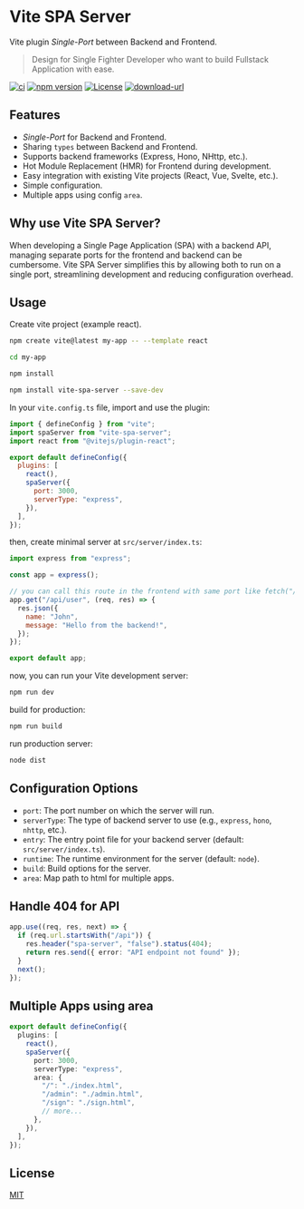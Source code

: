 # Vite SPA Server

Vite plugin <i>Single-Port</i> between Backend and Frontend.

> Design for Single Fighter Developer who want to build Fullstack Application with ease.

[![ci](https://img.shields.io/github/actions/workflow/status/herudi/vite-spa-server/ci.yml?branch=master)](https://github.com/herudi/vite-spa-server)
[![npm version](https://img.shields.io/badge/npm-0.0.4-blue.svg)](https://npmjs.org/package/vite-spa-server)
[![License](https://img.shields.io/:license-mit-blue.svg)](http://badges.mit-license.org)
[![download-url](https://img.shields.io/npm/dm/vite-spa-server.svg)](https://npmjs.org/package/vite-spa-server)

## Features

- <i>Single-Port</i> for Backend and Frontend.
- Sharing `types` between Backend and Frontend.
- Supports backend frameworks (Express, Hono, NHttp, etc.).
- Hot Module Replacement (HMR) for Frontend during development.
- Easy integration with existing Vite projects (React, Vue, Svelte, etc.).
- Simple configuration.
- Multiple apps using config `area`.

## Why use Vite SPA Server?

When developing a Single Page Application (SPA) with a backend API, managing separate ports for the frontend and backend can be cumbersome. Vite SPA Server simplifies this by allowing both to run on a single port, streamlining development and reducing configuration overhead.

## Usage

Create vite project (example react).

```bash
npm create vite@latest my-app -- --template react

cd my-app

npm install

npm install vite-spa-server --save-dev
```

In your `vite.config.ts` file, import and use the plugin:

```javascript
import { defineConfig } from "vite";
import spaServer from "vite-spa-server";
import react from "@vitejs/plugin-react";

export default defineConfig({
  plugins: [
    react(),
    spaServer({
      port: 3000,
      serverType: "express",
    }),
  ],
});
```

then, create minimal server at `src/server/index.ts`:

```javascript
import express from "express";

const app = express();

// you can call this route in the frontend with same port like fetch("/api/user").
app.get("/api/user", (req, res) => {
  res.json({
    name: "John",
    message: "Hello from the backend!",
  });
});

export default app;
```

now, you can run your Vite development server:

```bash
npm run dev
```

build for production:

```bash
npm run build
```

run production server:

```bash
node dist
```

## Configuration Options

- `port`: The port number on which the server will run.
- `serverType`: The type of backend server to use (e.g., `express`, `hono`, `nhttp`, etc.).
- `entry`: The entry point file for your backend server (default: `src/server/index.ts`).
- `runtime`: The runtime environment for the server (default: `node`).
- `build`: Build options for the server.
- `area`: Map path to html for multiple apps.

## Handle 404 for API

```ts
app.use((req, res, next) => {
  if (req.url.startsWith("/api")) {
    res.header("spa-server", "false").status(404);
    return res.send({ error: "API endpoint not found" });
  }
  next();
});
```

## Multiple Apps using area

```ts
export default defineConfig({
  plugins: [
    react(),
    spaServer({
      port: 3000,
      serverType: "express",
      area: {
        "/": "./index.html",
        "/admin": "./admin.html",
        "/sign": "./sign.html",
        // more...
      },
    }),
  ],
});
```

## License

[MIT](LICENSE)
